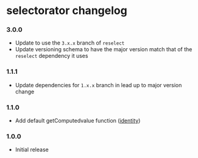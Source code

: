 # selectorator changelog

### 3.0.0
* Update to use the `3.x.x` branch of `reselect`
* Update versioning schema to have the major version match that of the `reselect` dependency it uses

### 1.1.1
* Update dependencies for `1.x.x` branch in lead up to major version change

### 1.1.0
* Add default getComputedvalue function ([identity](https://lodash.com/docs/4.17.4#identity))

### 1.0.0
* Initial release
